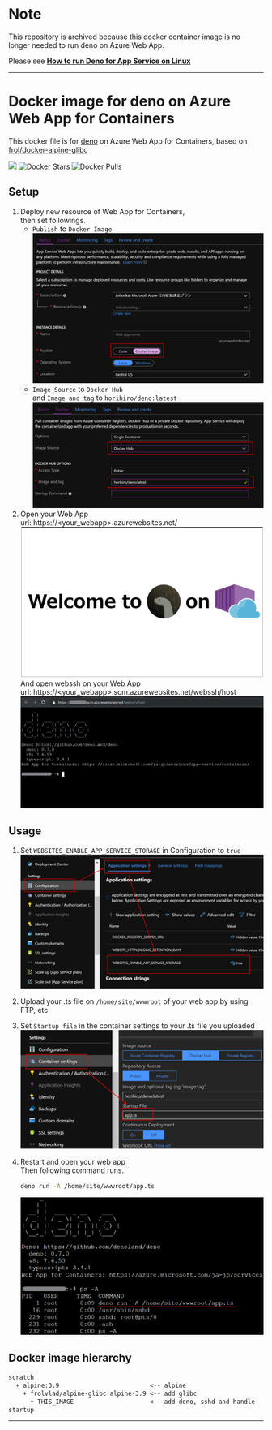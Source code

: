 # Note
This repository is archived because this docker container image is no longer needed to run deno on Azure Web App.

Please see **[How to run Deno for App Service on Linux](./for_blessedimages/README.md)**

----

# Docker image for deno on Azure Web App for Containers
This docker file is  for [deno](https://github.com/denoland/deno/) on Azure Web App for Containers, based on [frol/docker-alpine-glibc
](https://github.com/frol/docker-alpine-glibc)

[![](https://images.microbadger.com/badges/image/horihiro/deno.svg)](https://microbadger.com/images/horihiro/deno "Get your own image badge on microbadger.com")
[![Docker Stars](https://img.shields.io/docker/stars/horihiro/deno.svg?style=flat-square)](https://hub.docker.com/r/horihiro/deno/)
[![Docker Pulls](https://img.shields.io/docker/pulls/horihiro/deno.svg?style=flat-square)](https://hub.docker.com/r/horihiro/deno/)

## Setup

1. Deploy new resource of Web App for Containers,<br>
   then set followings.
    - `Publish` to `Docker Image`<br>
  ![./deploy_settings_publish.png](./deploy_settings_publish.png)
    - `Image Source` to `Docker Hub`<br>
    and `Image and tag` to `horihiro/deno:latest`<br>
  ![./deploy_settings_container.png](./deploy_settings_container.png)
1. Open your Web App<br>
  url: https://\<your_webapp>.azurewebsites.net/
  ![./deno_on_webapp.png](./deno_on_webapp.png)
  And open webssh on your Web App<br>
  url: https://\<your_webapp>.scm.azurewebsites.net/webssh/host
  ![./webssh_on_webapp.png](./webssh_on_webapp.png)

## Usage

1. Set `WEBSITES_ENABLE_APP_SERVICE_STORAGE` in Configuration to `true`
![./application_settings.png](./application_settings.png)
1. Upload your .ts file on `/home/site/wwwroot` of your web app by using FTP, etc.
1. Set `Startup file` in the container settings to your .ts file you uploaded<br>
  ![./startup_settings.png](./startup_settings.png)
1. Restart and open your web app<br>
  Then following command runs.
    ```sh
    deno run -A /home/site/wwwroot/app.ts
    ```
    
    ![./running_app.png](./running_app.png)

## Docker image hierarchy
```
scratch
  + alpine:3.9                         <-- alpine
    + frolvlad/alpine-glibc:alpine-3.9 <-- add glibc
      + THIS_IMAGE                     <-- add deno, sshd and handle startup
```

----

